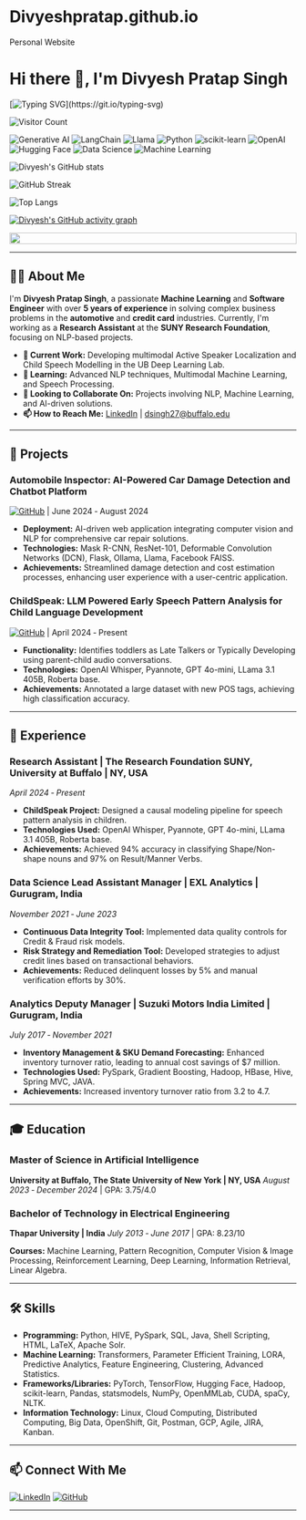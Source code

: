 # Divyeshpratap.github.io
Personal Website
# Hi there 👋, I'm Divyesh Pratap Singh

<!-- Dynamic Typing SVG for Welcome Message -->
[![Typing SVG](https://readme-typing-svg.herokuapp.com?font=Courier+New&size=30&duration=5000&color=%23F7F7F7&background=%23000000&center=true&vCenter=true&width=800&height=100&lines=Welcome+to+my+GitHub+Profile!)](https://git.io/typing-svg)

<!-- Visitor Count -->
![Visitor Count](https://komarev.com/ghpvc/?username=Divyeshpratap&label=Profile%20views&color=000000&style=flat)

<!-- Badges -->
![Generative AI](https://img.shields.io/badge/Generative%20AI-green)
![LangChain](https://img.shields.io/badge/LangChain-blue)
![Llama](https://img.shields.io/badge/Llama-grey)
![Python](https://img.shields.io/badge/Python-3670A0?logo=python&logoColor=ffdd54)
![scikit-learn](https://img.shields.io/badge/scikit--learn-F7931E?logo=scikit-learn&logoColor=white)
![OpenAI](https://img.shields.io/badge/OpenAI-343541?logo=OpenAI&logoColor=white)
![Hugging Face](https://img.shields.io/badge/Hugging%20Face-FCA121?logo=Hugging%20Face&logoColor=white)
![Data Science](https://img.shields.io/badge/Data%20Science-007396?logo=data-science&logoColor=white)
![Machine Learning](https://img.shields.io/badge/Machine%20Learning-FFD700?logo=machinelearning&logoColor=black)


<!-- GitHub Stats -->
![Divyesh's GitHub stats](http://github-profile-summary-cards.vercel.app/api/cards/profile-details?username=Divyeshpratap&theme=dracula)

<!-- GitHub Streak Stats -->
![GitHub Streak](https://github-readme-streak-stats.herokuapp.com/?user=Divyeshpratap&theme=dark)

<!-- Top Languages Card -->
![Top Langs](https://github-readme-stats.vercel.app/api/top-langs/?username=Divyeshpratap&theme=dark&layout=compact)

<!-- GitHub Activity Graph --> 
[![Divyesh's GitHub activity graph](https://github-readme-activity-graph.vercel.app/graph?username=Divyeshpratap&theme=react-dark&hide_border=true)](https://github.com/Divyeshpratap/github-readme-activity-graph) 

<!-- Footer Image or Animation -->
<img src="https://i.imgur.com/dBaSKWF.gif" height="20" width="100%">

---

## 👨‍💼 About Me

I'm **Divyesh Pratap Singh**, a passionate **Machine Learning** and **Software Engineer** with over **5 years of experience** in solving complex business problems in the **automotive** and **credit card** industries. Currently, I'm working as a **Research Assistant** at the **SUNY Research Foundation**, focusing on NLP-based projects.

- **🔭 Current Work:** Developing multimodal Active Speaker Localization and Child Speech Modelling in the UB Deep Learning Lab.
- **🌱 Learning:** Advanced NLP techniques, Multimodal Machine Learning, and Speech Processing.
- **👯 Looking to Collaborate On:** Projects involving NLP, Machine Learning, and AI-driven solutions.
- **📫 How to Reach Me:** [LinkedIn](https://www.linkedin.com/in/divyesh-pratap-singh/) | dsingh27@buffalo.edu

---

## 🚀 Projects

### Automobile Inspector: AI-Powered Car Damage Detection and Chatbot Platform
[![GitHub](https://img.shields.io/badge/GitHub-000?logo=github&logoColor=white)](https://github.com/Divyeshpratap/AutomobileInspector) | June 2024 ‑ August 2024

- **Deployment:** AI-driven web application integrating computer vision and NLP for comprehensive car repair solutions.
- **Technologies:** Mask R-CNN, ResNet-101, Deformable Convolution Networks (DCN), Flask, Ollama, Llama, Facebook FAISS.
- **Achievements:** Streamlined damage detection and cost estimation processes, enhancing user experience with a user-centric application.

### ChildSpeak: LLM Powered Early Speech Pattern Analysis for Child Language Development
[![GitHub](https://img.shields.io/badge/GitHub-000?logo=github&logoColor=white)](https://github.com/Divyeshpratap/ChildSpeak) | April 2024 ‑ Present

- **Functionality:** Identifies toddlers as Late Talkers or Typically Developing using parent-child audio conversations.
- **Technologies:** OpenAI Whisper, Pyannote, GPT 4o-mini, LLama 3.1 405B, Roberta base.
- **Achievements:** Annotated a large dataset with new POS tags, achieving high classification accuracy.

---

## 💼 Experience

### Research Assistant | The Research Foundation SUNY, University at Buffalo | NY, USA
*April 2024 ‑ Present*

- **ChildSpeak Project:** Designed a causal modeling pipeline for speech pattern analysis in children.
- **Technologies Used:** OpenAI Whisper, Pyannote, GPT 4o-mini, LLama 3.1 405B, Roberta base.
- **Achievements:** Achieved 94% accuracy in classifying Shape/Non-shape nouns and 97% on Result/Manner Verbs.

### Data Science Lead Assistant Manager | EXL Analytics | Gurugram, India
*November 2021 ‑ June 2023*

- **Continuous Data Integrity Tool:** Implemented data quality controls for Credit & Fraud risk models.
- **Risk Strategy and Remediation Tool:** Developed strategies to adjust credit lines based on transactional behaviors.
- **Achievements:** Reduced delinquent losses by 5% and manual verification efforts by 30%.

### Analytics Deputy Manager | Suzuki Motors India Limited | Gurugram, India
*July 2017 ‑ November 2021*

- **Inventory Management & SKU Demand Forecasting:** Enhanced inventory turnover ratio, leading to annual cost savings of $7 million.
- **Technologies Used:** PySpark, Gradient Boosting, Hadoop, HBase, Hive, Spring MVC, JAVA.
- **Achievements:** Increased inventory turnover ratio from 3.2 to 4.7.

---

## 🎓 Education

### Master of Science in Artificial Intelligence
**University at Buffalo, The State University of New York | NY, USA**
*August 2023 ‑ December 2024* | GPA: 3.75/4.0

### Bachelor of Technology in Electrical Engineering
**Thapar University | India**
*July 2013 ‑ June 2017* | GPA: 8.23/10

**Courses:** Machine Learning, Pattern Recognition, Computer Vision & Image Processing, Reinforcement Learning, Deep Learning, Information Retrieval, Linear Algebra.

---

## 🛠️ Skills

- **Programming:** Python, HIVE, PySpark, SQL, Java, Shell Scripting, HTML, LaTeX, Apache Solr.
- **Machine Learning:** Transformers, Parameter Efficient Training, LORA, Predictive Analytics, Feature Engineering, Clustering, Advanced Statistics.
- **Frameworks/Libraries:** PyTorch, TensorFlow, Hugging Face, Hadoop, scikit-learn, Pandas, statsmodels, NumPy, OpenMMLab, CUDA, spaCy, NLTK.
- **Information Technology:** Linux, Cloud Computing, Distributed Computing, Big Data, OpenShift, Git, Postman, GCP, Agile, JIRA, Kanban.

---

## 📫 Connect With Me

[![LinkedIn](https://img.shields.io/badge/LinkedIn-0A66C2?logo=linkedin&logoColor=white)](https://www.linkedin.com/in/divyesh-pratap-singh/)
[![GitHub](https://img.shields.io/badge/GitHub-100000?logo=github&logoColor=white)](https://github.com/Divyeshpratap)

<!-- Holopin Badges (if you have any) -->
<!-- [![My Holopin Badges](https://holopin.io/api/user/your-holopin-username)](https://holopin.io/@your-holopin-username) -->

---
